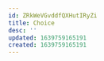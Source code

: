 ```yaml
---
id: ZRkWeVGvddfQXHutIRyZi
title: Choice
desc: ''
updated: 1639759165191
created: 1639759165191
---
```


